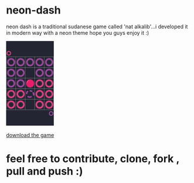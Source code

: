 # neon-dash

 neon dash is a traditional sudanese game called 'nat alkalib'...i developed it in modern way with a neon theme 
 hope you guys enjoy it :)
 
 <img src="https://github.com/mamoun-kubur/neon_dash/blob/master/game.png" width="130d" height="230">
 
 [download the game](https://github.com/mamoun-kubur/neon_dash/base.apk)

 
 # feel free to contribute, clone, fork , pull and push :)


